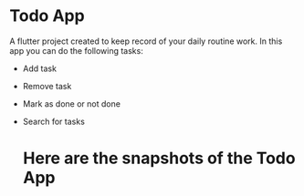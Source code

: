 # Todo App

A flutter project created to keep record of your daily routine work.
In this app you can do the following tasks:

- Add task
- Remove task
- Mark as done or not done
- Search for tasks

  <h1>Here are the snapshots of the Todo App</h1>


